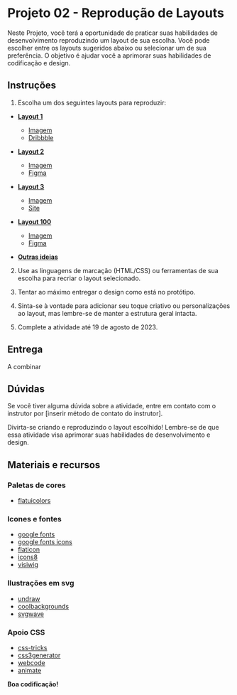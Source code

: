 # Projeto 02 - Reprodução de Layouts 

Neste Projeto, você terá a oportunidade de praticar suas habilidades de desenvolvimento reproduzindo um layout de sua escolha. Você pode escolher entre os layouts sugeridos abaixo ou selecionar um de sua preferência. O objetivo é ajudar você a aprimorar suas habilidades de codificação e design.

## Instruções

1. Escolha um dos seguintes layouts para reproduzir:

- [**Layout 1**](layouts/layout_01.jpg)

    - [Imagem](layouts/layout_01.jpg)
    - [Dribbble](https://dribbble.com/shots/1909778-Personal-Website/attachments/996318?mode=media)

- [**Layout 2**](layouts/layout_02.png)

    - [Imagem](layouts/layout_02.png)
    - [Figma](https://www.figma.com/file/gAmmWGkiJm28Tg8ZLf861g/Cash-App-Landing-Page-Website-Clone-(Community)?type=design&node-id=114%3A0&mode=design&t=0KQjdI4wGdxcBDCk-1)

- [**Layout 3**](layouts/layout_03.png)

    - [Imagem](layouts/layout_03.png)
    - [Site](https://bio.digitalcollege.com.br/)

- [**Layout 100**](layouts/layout_100.png)

    - [Imagem](layouts/layout_100.png)
    - [Figma](https://www.figma.com/file/3ydszXQIlL2yi8YCLJF7ui/Ronier-landing-(Copy)?type=design&node-id=6%3A9&mode=design&t=BQaWyvB8x3tViXQ3-1)


- [**Outras ideias**](ideias)

2. Use as linguagens de marcação (HTML/CSS) ou ferramentas de sua escolha para recriar o layout selecionado.

3. Tentar ao máximo entregar o design como está no protótipo.

4. Sinta-se à vontade para adicionar seu toque criativo ou personalizações ao layout, mas lembre-se de manter a estrutura geral intacta.

5. Complete a atividade até 19 de agosto de 2023.
 
## Entrega

A combinar

## Dúvidas

Se você tiver alguma dúvida sobre a atividade, entre em contato com o instrutor por [inserir método de contato do instrutor].

Divirta-se criando e reproduzindo o layout escolhido! Lembre-se de que essa atividade visa aprimorar suas habilidades de desenvolvimento e design.


## Materiais e recursos

### Paletas de cores

- [flatuicolors](https://flatuicolors.com)

### Icones e fontes

- [google fonts](https://fonts.google.com)
- [google fonts icons](https://fonts.google.com/icons)
- [flaticon](https://www.flaticon.com/)
- [icons8](https://icons8.com.br/)
- [visiwig](https://www.visiwig.com/icons/)

### Ilustrações em svg

- [undraw](https://undraw.co/illustrations)
- [coolbackgrounds](https://coolbackgrounds.io/)
- [svgwave](https://svgwave.in/)

### Apoio CSS

- [css-tricks](https://css-tricks.com/)
- [css3generator](https://css3generator.com/)
- [webcode](https://webcode.tools/)
- [animate](https://animate.style/)

**Boa codificação!**
